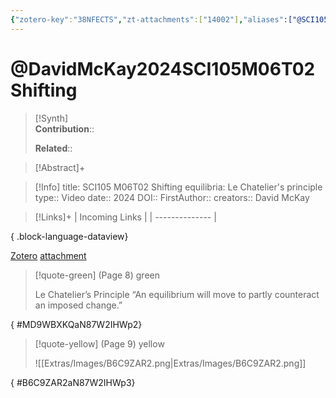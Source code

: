 ```yaml
---
{"zotero-key":"38NFECTS","zt-attachments":["14002"],"aliases":["@SCI105 M06T02 Shifting equilibria: Le Chatelier's principle"],"keywords":["✅"],"FirstAuthor":"[[ David McKay]]","tags":["source/video","Uni/SCI105"],"dg-publish":true,"permalink":"/sources/video/david-mc-kay2024-sci-105-m06-t02-shifting/","dgPassFrontmatter":true}
---
```


# @DavidMcKay2024SCI105M06T02Shifting

>[!Synth]  
>**Contribution**::  
>  
>**Related**:: 
>  

> [!Abstract]+
> 

> [!Info]
> title: SCI105 M06T02 Shifting equilibria: Le Chatelier's principle
> type:: Video 
> date:: 2024
> DOI:: 
> FirstAuthor:: 
> creators:: David McKay

> [!Links]+
>  | Incoming Links |
> | -------------- |
> 
{ .block-language-dataview}


[Zotero](zotero://select/library/items/38NFECTS) [attachment](<file:///Users/nathanmaxwell/Zotero/storage/N87W2IHW/David%20McKay%20-%202024%20-%20SCI105%20M05T02%20Shifting%20equilibria%20Le%20Chatelier's%20principle.pdf>)

> [!quote-green] (Page 8) green
> 
> Le Chatelier’s Principle “An equilibrium will move to partly counteract an imposed change.”
>
{ #MD9WBXKQaN87W2IHWp2}


> [!quote-yellow] (Page 9) yellow
> 
> ![[Extras/Images/B6C9ZAR2.png\|Extras/Images/B6C9ZAR2.png]]
>
{ #B6C9ZAR2aN87W2IHWp3}

